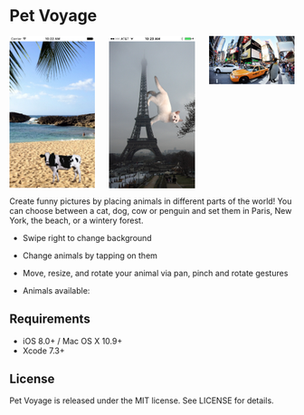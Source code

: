 # Pet Voyage
<p align="center">
<img align="left" src="screenshot1.png" height="30%" width="30%" alt=""/>
<img align="center" src="screenshot2.png" height="30%" width="30%" alt=""/>
<img align="right" src="screenshot3.png" height="30%" width="30%" alt=""/>
</p>

Create funny pictures by placing animals in different parts of the world! You can choose between a cat, dog, cow or penguin and set them in Paris, New York, the beach, or a wintery forest. 

- Swipe right to change background
- Change animals by tapping on them
- Move, resize, and rotate your animal via pan, pinch and rotate gestures

- Animals available:  

## Requirements

- iOS 8.0+ / Mac OS X 10.9+
- Xcode 7.3+

## License

Pet Voyage is released under the MIT license. See LICENSE for details.